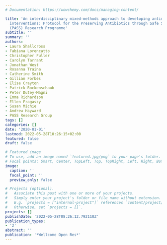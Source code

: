 ```yaml
---
# Documentation: https://wowchemy.com/docs/managing-content/

title: 'An interdisciplinary mixed-methods approach to developing antimicrobial stewardship
  interventions: Protocol for the Preserving Antibiotics through Safe Stewardship
  (PASS) Research Programme'
subtitle: ''
summary: ''
authors:
- Laura Shallcross
- Fabiana Lorencatto
- Christopher Fuller
- Carolyn Tarrant
- Jonathan West
- Rosanna Traina
- Catherine Smith
- Gillian Forbes
- Elise Crayton
- Patrick Rockenschaub
- Peter Dutey-Magni
- Emma Richardson
- Ellen Fragaszy
- Susan Michie
- Andrew Hayward
- PASS Research Group
tags: []
categories: []
date: '2020-01-01'
lastmod: 2022-05-28T10:26:15+02:00
featured: false
draft: false

# Featured image
# To use, add an image named `featured.jpg/png` to your page's folder.
# Focal points: Smart, Center, TopLeft, Top, TopRight, Left, Right, BottomLeft, Bottom, BottomRight.
image:
  caption: ''
  focal_point: ''
  preview_only: false

# Projects (optional).
#   Associate this post with one or more of your projects.
#   Simply enter your project's folder or file name without extension.
#   E.g. `projects = ["internal-project"]` references `content/project/deep-learning/index.md`.
#   Otherwise, set `projects = []`.
projects: []
publishDate: '2022-05-28T08:26:12.792110Z'
publication_types:
- '2'
abstract: ''
publication: '*Wellcome Open Res*'
---
```

